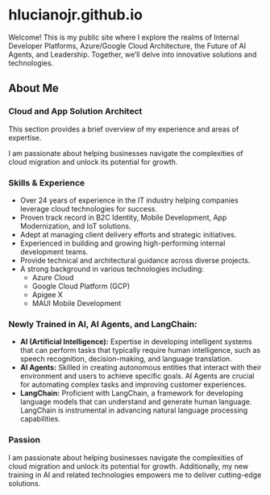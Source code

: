 # hlucianojr.github.io

Welcome! This is my public site where I explore the realms of Internal Developer Platforms, Azure/Google Cloud Architecture, the Future of AI Agents, and Leadership. Together, we’ll delve into innovative solutions and technologies.

## About Me

### Cloud and App Solution Architect

This section provides a brief overview of my experience and areas of expertise.

I am passionate about helping businesses navigate the complexities of cloud migration and unlock its potential for growth.

### Skills & Experience

- Over 24 years of experience in the IT industry helping companies leverage cloud technologies for success.
- Proven track record in B2C Identity, Mobile Development, App Modernization, and IoT solutions.
- Adept at managing client delivery efforts and strategic initiatives.
- Experienced in building and growing high-performing internal development teams.
- Provide technical and architectural guidance across diverse projects.
- A strong background in various technologies including:
  - Azure Cloud
  - Google Cloud Platform (GCP)
  - Apigee X
  - MAUI Mobile Development

### Newly Trained in AI, AI Agents, and LangChain:

- **AI (Artificial Intelligence):** Expertise in developing intelligent systems that can perform tasks that typically require human intelligence, such as speech recognition, decision-making, and language translation.
- **AI Agents:** Skilled in creating autonomous entities that interact with their environment and users to achieve specific goals. AI Agents are crucial for automating complex tasks and improving customer experiences.
- **LangChain:** Proficient with LangChain, a framework for developing language models that can understand and generate human language. LangChain is instrumental in advancing natural language processing capabilities.

### Passion

I am passionate about helping businesses navigate the complexities of cloud migration and unlock its potential for growth. Additionally, my new training in AI and related technologies empowers me to deliver cutting-edge solutions.
